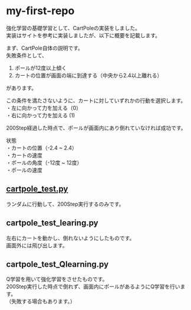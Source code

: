# my-first-repo

強化学習の基礎学習として、CartPoleの実装をしました。  
実装はサイトを参考に実装しましたが、以下に概要を記載します。

まず、CartPole自体の説明です。  
失敗条件として、
1. ポールが12度以上傾く
2. カートの位置が画面の端に到達する（中央から2.4以上離れる）

があります。

この条件を満たさないように、カートに対していずれかの行動を選択します。  
・左に向かって力を加える（0）  
・右に向かって力を加える (1)  

200Step経過した時点で、ポールが画面内にあり倒れていなければ成功です。


状態  
・カートの位置（-2.4 ~ 2.4）  
・カートの速度  
・ポールの角度（-12度 ~ 12度）  
・ポールの速度  



## [cartpole_test.py](./cartpole_test.py)
ランダムに行動して、200Step実行するのみです。  


## cartpole_test_learing.py
左右にカートを動かし、倒れないようにしたものです。  
画面外には飛び出します。  


## cartpole_test_Qlearning.py
Q学習を用いて強化学習をさせたものです。  
200Step実行した時点で倒れず、画面内にポールがあるようにQ学習を行います。  
（失敗する場合もあります。）  

